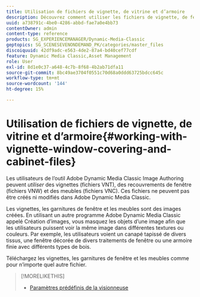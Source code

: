 ```yaml
---
title: Utilisation de fichiers de vignette, de vitrine et d’armoire
description: Découvrez comment utiliser les fichiers de vignette, de fenêtre et d’armoire dans Adobe Dynamic Media Classic.
uuid: a738791c-4be0-4286-abbd-fae7a0e4bb73
contentOwner: admin
content-type: reference
products: SG_EXPERIENCEMANAGER/Dynamic-Media-Classic
geptopics: SG_SCENESEVENONDEMAND_PK/categories/master_files
discoiquuid: 42df9adc-e563-4de2-87a4-bd40cef77cdf
feature: Dynamic Media Classic,Asset Management
role: User
exl-id: 8d1e0c37-a648-4c7b-8f68-4b2ab71dfa11
source-git-commit: 8bc49ae3704f0551c70d68a0ddd63725bdcc645c
workflow-type: tm+mt
source-wordcount: '144'
ht-degree: 15%

---
```


# Utilisation de fichiers de vignette, de vitrine et d’armoire{#working-with-vignette-window-covering-and-cabinet-files}

Les utilisateurs de l’outil Adobe Dynamic Media Classic Image Authoring peuvent *utiliser* des vignettes (fichiers VNT), des recouvrements de fenêtre (fichiers VNW) et des meubles (fichiers VNC). Ces fichiers ne peuvent pas être créés ni modifiés dans Adobe Dynamic Media Classic.

Les vignettes, les garnitures de fenêtre et les meubles sont des images créées. En utilisant un autre programme Adobe Dynamic Media Classic appelé Création d’images, vous masquez les objets d’une image afin que les utilisateurs puissent voir la même image dans différentes textures ou couleurs. Par exemple, les utilisateurs voient un canapé tapissé de divers tissus, une fenêtre décorée de divers traitements de fenêtre ou une armoire finie avec différents types de bois.

Téléchargez les vignettes, les garnitures de fenêtre et les meubles comme pour n’importe quel autre fichier.

>[!MORELIKETHIS]
>
>* [Paramètres prédéfinis de la visionneuse](application-setup.md#viewer_presets)

